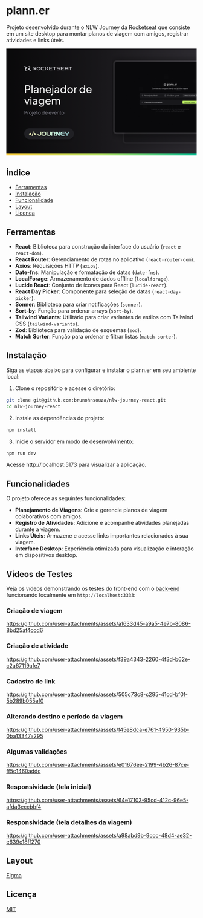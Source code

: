 # plann.er

Projeto desenvolvido durante o NLW Journey da [Rocketseat](https://app.rocketseat.com.br/) que consiste em um site desktop para montar planos de viagem com amigos, registrar atividades e links úteis.

![Notes](.github/preview.png)

## Índice

- [Ferramentas](#ferramentas)
- [Instalação](#instalação)
- [Funcionalidade](#funcionalidades)
- [Layout](#layout)
- [Licença](#licença)

## Ferramentas

- **React**: Biblioteca para construção da interface do usuário (`react` e `react-dom`).
- **React Router**: Gerenciamento de rotas no aplicativo (`react-router-dom`).
- **Axios**: Requisições HTTP (`axios`).
- **Date-fns**: Manipulação e formatação de datas (`date-fns`).
- **LocalForage**: Armazenamento de dados offline (`localforage`).
- **Lucide React**: Conjunto de ícones para React (`lucide-react`).
- **React Day Picker**: Componente para seleção de datas (`react-day-picker`).
- **Sonner**: Biblioteca para criar notificações (`sonner`).
- **Sort-by**: Função para ordenar arrays (`sort-by`).
- **Tailwind Variants**: Utilitário para criar variantes de estilos com Tailwind CSS (`tailwind-variants`).
- **Zod**: Biblioteca para validação de esquemas (`zod`).
- **Match Sorter**: Função para ordenar e filtrar listas (`match-sorter`).

## Instalação

Siga as etapas abaixo para configurar e instalar o plann.er em seu ambiente local:

1. Clone o repositório e acesse o diretório:

```bash
git clone git@github.com:brunohnsouza/nlw-journey-react.git
cd nlw-journey-react
```

2. Instale as dependências do projeto:

```bash
npm install
```

3. Inicie o servidor em modo de desenvolvimento:

```bash
npm run dev
```

Acesse http://localhost:5173 para visualizar a aplicação.

## Funcionalidades

O projeto oferece as seguintes funcionalidades:

- **Planejamento de Viagens**: Crie e gerencie planos de viagem colaborativos com amigos.
- **Registro de Atividades**: Adicione e acompanhe atividades planejadas durante a viagem.
- **Links Úteis**: Armazene e acesse links importantes relacionados à sua viagem.
- **Interface Desktop**: Experiência otimizada para visualização e interação em dispositivos desktop.

## Vídeos de Testes

Veja os vídeos demonstrando os testes do front-end com o [back-end](https://github.com/brunohnsouza/nlw-journey-node) funcionando localmente em `http://localhost:3333`:

### Criação de viagem

https://github.com/user-attachments/assets/a1633d45-a9a5-4e7b-8086-8bd25af4ccd6

### Criação de atividade

https://github.com/user-attachments/assets/f39a4343-2260-4f3d-b62e-c2a67119afe7

### Cadastro de link

https://github.com/user-attachments/assets/505c73c8-c295-41cd-bf0f-5b289b055ef0

### Alterando destino e período da viagem

https://github.com/user-attachments/assets/f45e8dca-e761-4950-935b-0ba13347a295

### Algumas validações

https://github.com/user-attachments/assets/e01676ee-2199-4b26-87ce-ff5c1460addc

### Responsividade (tela inicial)

https://github.com/user-attachments/assets/64e17103-95cd-412c-96e5-afda3eccbbf4

### Responsividade (tela detalhes da viagem)

https://github.com/user-attachments/assets/a98abd9b-9ccc-48d4-ae32-e639c18ff270

## Layout

[Figma](https://www.figma.com/community/file/1392276515495389646)

## Licença

[MIT](https://choosealicense.com/licenses/mit/)
